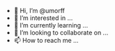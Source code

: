 - 👋 Hi, I’m @umorff
- 👀 I’m interested in ...
- 🌱 I’m currently learning ...
- 💞️ I’m looking to collaborate on ...
- 📫 How to reach me ...

<!---
umorff/umorff is a ✨ special ✨ repository because its `README.md` (this file) appears on your GitHub profile.
You can click the Preview link to take a look at your changes.
--->

